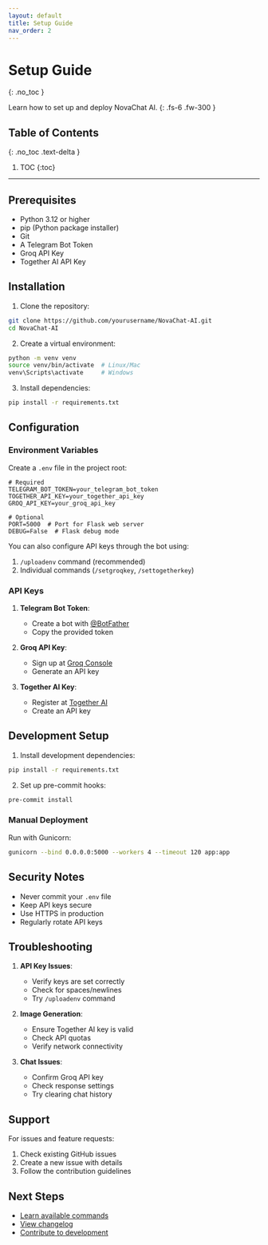 ```yaml
---
layout: default
title: Setup Guide
nav_order: 2
---
```


# Setup Guide
{: .no_toc }

Learn how to set up and deploy NovaChat AI.
{: .fs-6 .fw-300 }

## Table of Contents
{: .no_toc .text-delta }

1. TOC
{:toc}

---

## Prerequisites

- Python 3.12 or higher
- pip (Python package installer)
- Git
- A Telegram Bot Token
- Groq API Key
- Together AI API Key

## Installation

1. Clone the repository:
```bash
git clone https://github.com/yourusername/NovaChat-AI.git
cd NovaChat-AI
```

2. Create a virtual environment:
```bash
python -m venv venv
source venv/bin/activate  # Linux/Mac
venv\Scripts\activate     # Windows
```

3. Install dependencies:
```bash
pip install -r requirements.txt
```

## Configuration

### Environment Variables

Create a `.env` file in the project root:
```env
# Required
TELEGRAM_BOT_TOKEN=your_telegram_bot_token
TOGETHER_API_KEY=your_together_api_key
GROQ_API_KEY=your_groq_api_key

# Optional
PORT=5000  # Port for Flask web server
DEBUG=False  # Flask debug mode
```

You can also configure API keys through the bot using:
1. `/uploadenv` command (recommended)
2. Individual commands (`/setgroqkey`, `/settogetherkey`)

### API Keys

1. **Telegram Bot Token**:
   - Create a bot with [@BotFather](https://t.me/BotFather)
   - Copy the provided token

2. **Groq API Key**:
   - Sign up at [Groq Console](https://console.groq.com)
   - Generate an API key

3. **Together AI Key**:
   - Register at [Together AI](https://api.together.xyz)
   - Create an API key

## Development Setup

1. Install development dependencies:
```bash
pip install -r requirements.txt
```

2. Set up pre-commit hooks:
```bash
pre-commit install
```

### Manual Deployment

Run with Gunicorn:
```bash
gunicorn --bind 0.0.0.0:5000 --workers 4 --timeout 120 app:app
```

## Security Notes

- Never commit your `.env` file
- Keep API keys secure
- Use HTTPS in production
- Regularly rotate API keys

## Troubleshooting

1. **API Key Issues**:
   - Verify keys are set correctly
   - Check for spaces/newlines
   - Try `/uploadenv` command

2. **Image Generation**:
   - Ensure Together AI key is valid
   - Check API quotas
   - Verify network connectivity

3. **Chat Issues**:
   - Confirm Groq API key
   - Check response settings
   - Try clearing chat history

## Support

For issues and feature requests:
1. Check existing GitHub issues
2. Create a new issue with details
3. Follow the contribution guidelines

## Next Steps

- [Learn available commands](commands.md)
- [View changelog](changelog.md)
- [Contribute to development](https://github.com/Amul-Thantharate/AIFusionBot/blob/main/CONTRIBUTING.md)
